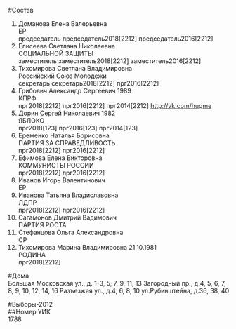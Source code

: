 #Состав  
1. Доманова Елена Валерьевна  
    ЕР  
    председатель председатель2018[2212] председатель2016[2212]  
2. Елисеева Светлана Николаевна  
    СОЦИАЛЬНОЙ ЗАЩИТЫ  
    заместитель заместитель2018[2212] заместитель2016[2212]  
3. Тихомирова Светлана Владимировна  
    Российский Союз Молодежи  
    секретарь секретарь2018[2212] прг2016[2212]  
4. Грибович Александр Сергеевич 1989  
    КПРФ  
    прг2018[2212] прг2016[2212] прг2014[2212] http://vk.com/hugme  
5. Дорин Сергей Николаевич 1982  
    ЯБЛОКО  
    прг2018[123] прг2016[123] прг2014[123]  
6. Еременко Наталья Борисовна  
    ПАРТИЯ ЗА СПРАВЕДЛИВОСТЬ  
    прг2018[2212] прг2016[2212]  
7. Ефимова Елена Викторовна  
    КОММУНИСТЫ РОССИИ  
    прг2018[2212] прг2016[2212]  
8. Иванов Игорь Валентинович  
    ЕР  
9. Иванова Татьяна Владиславовна  
    ЛДПР  
    прг2018[2212] прг2016[2212]  
10. Сагамонов Дмитрий Вадимович  
    ПАРТИЯ РОСТА  
11. Стефанцова Ольга Александровна  
    СР  
12. Тихомирова Марина Владимировна 21.10.1981  
    РОДИНА  
    прг2018[2212]  
  
#Дома  
Большая Московская ул., д. 1-3, 5, 7, 9, 11, 13 Загородный пр., д.4, 5, 6, 7, 8, 9, 10, 12, 14, 16 Разъезжая ул., д.4, 6, 8, 10 ул.Рубинштейна, д.36, 38, 40  
  
#Выборы-2012  
##Номер УИК  
1788  
